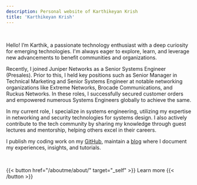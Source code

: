 ```yaml
---
description: Personal website of Karthikeyan Krish
title: 'Karthikeyan Krish'
---
```



<br>

Hello! I’m Karthik, a passionate technology enthusiast with a deep curiosity for emerging technologies. I'm always eager to explore, learn, and leverage new advancements to benefit communities and organizations.

Recently, I joined Juniper Networks as a Senior Systems Engineer (Presales). Prior to this, I held key positions such as Senior Manager in Technical Marketing and Senior Systems Engineer at notable networking organizations like Extreme Networks, Brocade Communications, and Ruckus Networks. In these roles, I successfully secured customer orders and empowered numerous Systems Engineers globally to achieve the same.

In my current role, I specialize in systems engineering, utilizing my expertise in networking and security technologies for systems design. I also actively contribute to the tech community by sharing my knowledge through guest lectures and mentorship, helping others excel in their careers.

I publish my coding work on my [GitHub](https://github.com/indhradhanush/), maintain a [blog](https://whnetwork.wordpress.com/) where I document my experiences, insights, and tutorials. 


<br>

{{< button href="/aboutme/about/" target="_self" >}}
Learn more
{{< /button >}}